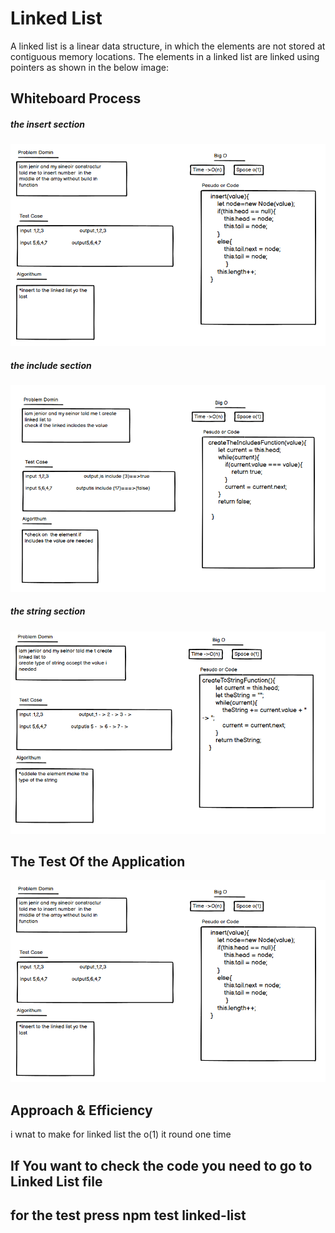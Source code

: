 # Linked List
A linked list is a linear data structure, in which the elements are not stored at contiguous memory locations. The elements in a linked list are linked using pointers as shown in the below image:
## Whiteboard Process
##### the insert section
![image](assest/insert1.png)
##### the include section
![image](assest/include.png)
##### the string section
![image](assest/change%20to%20string.png)

## The Test Of the Application
![image](assest/insert1.png)

## Approach & Efficiency
i wnat to make for linked list the o(1) it round one time

## If You want to check the code you need to go to Linked List file 
## for the test press npm test linked-list


